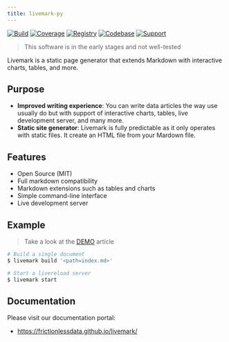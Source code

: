 ```yaml
---
title: livemark-py
---
```


[![Build](https://img.shields.io/github/workflow/status/frictionlessdata/livemark/general/main)](https://github.com/frictionlessdata/livemark/actions)
[![Coverage](https://img.shields.io/codecov/c/github/frictionlessdata/livemark/main)](https://codecov.io/gh/frictionlessdata/livemark)
[![Registry](https://img.shields.io/pypi/v/livemark.svg)](https://pypi.python.org/pypi/livemark)
[![Codebase](https://img.shields.io/badge/codebase-github-brightgreen)](https://github.com/frictionlessdata/livemark)
[![Support](https://img.shields.io/badge/support-discord-brightgreen)](https://discord.com/channels/695635777199145130/695635777199145133)

> This software is in the early stages and not well-tested

Livemark is a static page generator that extends Markdown with interactive charts, tables, and more.

## Purpose

- **Improved writing experience**: You can write data articles the way use usually do but with support of interactive charts, tables, live development server, and many more.
- **Static site generator**: Livemark is fully predictable as it only operates with static files. It create an HTML file from your Mardown file.

## Features

- Open Source (MIT)
- Full markdown compatibility
- Markdown extensions such as tables and charts
- Simple command-line interface
- Live development server

## Example

> Take a look at the [DEMO](https://frictionlessdata.github.io/livemark/) article

```bash
# Build a single document
$ livemark build '<path=index.md>'

# Start a livereload server
$ livemark start
```

## Documentation

Please visit our documentation portal:
- https://frictionlessdata.github.io/livemark/
